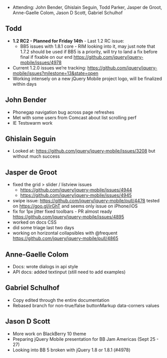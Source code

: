 * Attending: John Bender, Ghislain Seguin, Todd Parker, Jasper de Groot, Anne-Gaelle Colom, Jason D Scott, Gabriel Schulhof

## Todd
* **1.2 RC2 - Planned for Friday 14th** - Last 1.2 RC issue:
  - BB5 issues with 1.8.1 core - RIM looking into it, may just note that 1.7.2 should be used if BB5 is a priority, will try to land a fix before final if fixable on our end https://github.com/jquery/jquery-mobile/issues/4978
* Current 1.2.0 issues we’re tracking: https://github.com/jquery/jquery-mobile/issues?milestone=13&state=open
* Working intensely on a new jQuery Mobile project logo, will be finalized within days

## John Bender
* Phonegap navigation bug across page refreshes
* Met with some users from Comcast about list scrolling perf
* IE Testswarm work

## Ghislain Seguin
* Looked at: https://github.com/jquery/jquery-mobile/issues/3208 but without much success

## Jasper de Groot
* fixed the grid > slider / listview issues
  - https://github.com/jquery/jquery-mobile/issues/4944
  - https://github.com/jquery/jquery-mobile/issues/4945
* swipe issue: https://github.com/jquery/jquery-mobile/pull/4478 tested on https://goo.gl/irGhT and seems only issue on iPhone/iOS
* fix for 1px jitter fixed toolbars - PR almost ready https://github.com/jquery/jquery-mobile/issues/4895
* worked on docs CSS
* did some triage last two days
* working on horizontal collapsibles with @frequent https://github.com/jquery/jquery-mobile/pull/4865

## Anne-Gaelle Colom
* Docs: wrote dialogs in api style
* API docs: added textinput (still need to add examples)

## Gabriel Schulhof
* Copy edited through the entire documentation
* Rebased branch for non-true/false buttonMarkup data-corners values

## Jason D Scott
* More work on BlackBerry 10 theme
* Preparing jQuery Mobile presentation for BB Jam Americas (Sept 25 - 27)
* Looking into BB 5 broken with jQuery 1.8 or 1.8.1 (#4978)
